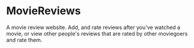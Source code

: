 # MovieReviews
A movie review website. Add, and rate reviews after you've watched a movie, or view other people's reviews that are rated by other moviegoers and rate them.
